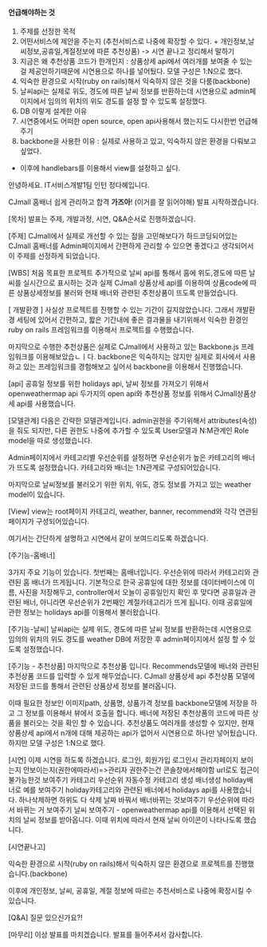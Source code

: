 #### 언급해야하는 것

1. 주제를 선정한 목적
2. 어떤서비스에 제안을 주는지 (추천서비스로 나중에 확장할 수 있다. + 개인정보,날씨정보,공휴일,계절정보에 따른 추천상품) -> 시연 끝나고 정리해서 말하기
3. 지금은 왜 추천상품 코드가 한개인지 : 상품상세 api에서 여러개를 보여줄 수 있는 걸 제공안하기때문에 시연용으로 하나를 넣어뒀다. 모델 구성은 1:N으로 했다.
4. 익숙한 환경으로 시작(ruby on rails)해서 익숙하지 않은 것을 다룸(backbone)
5. 날씨api는 실제로 위도, 경도에 따른 날씨 정보를 반환하는데 시연용으로 admin페이지에서 임의의 위치의 위도 경도를 설정 할 수 있도록 설정했다.
6. DB 이렇게 설계한 이유
7. 시연중에서도 어떠한 open source, open api사용해서 했는지도 다시한번 언급해주기
8. backbone을 사용한 이유 : 실제로 사용하고 있고, 익숙하지 않은 환경을 다뤄보고 싶었다. 
- 이후에 handlebars를 이용해서 view를 설정하고 싶다.


안녕하세요. IT서비스개발1팀 인턴 정다혜입니다.

CJmall 홈배너 쉽게 관리하고 합격 **가즈아**! (이거를 잘 읽어야해)
발표 시작하겠습니다.

[목차]
발표는 주제, 개발과정, 시연, Q&A순서로 진행하겠습니다.

[주제]
CJmall에서 실제로 개선할 수 있는 점을 고민해보다가 하드코딩되어있는 CJmall 홈배너를 Admin페이지에서 간편하게 관리할 수 있으면 좋겠다고 생각되어서 이 주제를 선정하게 되었습니다.

[WBS]
처음 목표한 프로젝트 추가적으로 날씨 api를 통해서 홈에 위도,경도에 따른 날씨를 실시간으로 표시하는 것과 실제 CJmall 상품상세 api를 이용하여 상품code에 따른 상품상세정보를 불러와 현재 배너와 관련된 추천상품이 뜨도록 만들었습니다.

[ 개발환경 ]
사실상 프로젝트를 진행할 수 있는 기간이 길지않았습니다. 그래서 개발환경 세팅에 있어서 간편하고, 짧은 기간내에 좋은 결과물을 내기위해서 익숙한 환경인 ruby on rails 프레임워크를 이용해서 프로젝트를 수행했습니다.

마지막으로 수행한 추천상품은 실제로 CJmall에서 사용하고 있는 Backbone.js 프레임워크를 이용해보았습ㄴㅣ다. backbone은 익숙하지는 않지만 실제로 회사에서 사용하고 있는 프레임워크를 경험해보고 싶어서 backbone을 이용해서 진행했습니다.

[api]
공휴일 정보를 위한 holidays api, 날씨 정보를 가져오기 위해서 openweathermap api 두가지의 open api와 추천상품 정보를 위해서 CJmall상품상세 api를 사용했습니다.

[모델관계]
다음은 간략한 모델관계입니다. admin권한을 주기위해서 attributes(속성)을 줘도 되지만, 다른 권한도 나중에 추가할 수 있도록 User모델과 N:M관계인 Role model을 따로 생성했습니다.

Admin페이지에서 카테고리별 우선순위를 설정하면 우선순위가 높은 카테고리의 배너가 뜨도록 설정했습니다. 카테고리와 배너는 1:N관계로 구성되어있습니다.

마지막으로 날씨정보를 불러오기 위한 위치, 위도, 경도 정보를 가지고 있는 weather model이 있습니다.


[View]
view는 root페이지 카테고리, weather, banner, recommend와 각각 연관된 페이지가 구성되어있습니다.

여기서는 간단하게 설명하고 시연에서 같이 보여드리도록 하겠습니다.


[주기능-홈배너]

3가지 주요 기능이 있습니다. 첫번째는 홈배너입니다.
우선순위에 따라서 카테고리와 관련된 홈 배너가 뜨게됩니다. 기본적으로 한국 공휴일에 대한 정보를 데이터베이스에 이름, 사진을 저장해두고, controller에서 오늘이 공휴일인지 확인 후 맞다면 공휴일과 관련된 배너, 아니라면 우선순위가 2번째인 계절카테고리가 뜨게 됩니다. 이때 공휴일에 관한 정보는 holidays api를 이용해서 불러왔습니다.

[주기능-날씨]
날씨api는 실제 위도, 경도에 따른 날씨 정보를 반환하는데 시연용으로  임의의 위치의 위도 경도를 weather DB에 저장한 후 admin페이지에서 설정 할 수 있도록 설정했습니다.

[주기능 - 추천상품]
마지막으로 추천상품 입니다. Recommends모델에 배너와 관련된 추천상품 코드를 입력할 수 있게 해두었습니다. CJmall 상품상세 api 추천상품 모델에 저장된 코드를 통해서 관련된 상품상세 정보를 불러옵니다. 

이때 필요한 정보인 이미지path, 상품명, 상품가격 정보를 backbone모델에 저장을 하고 그 정보를 이용해서 뷰에서 호출을 합니다. 배너에 저장된 추천상품의 코드에 따른 상품을 불러오는 것을 확인 할 수 있습니다. 추천상품도 여러개를 생성할 수 있지만, 현재 상품상세 api에서 n개에 대해 제공하는 api가 없어서 시연용으로 하나만 넣어뒀습니다. 하지만 모델 구성은 1:N으로 했다.

[시연]
이제 시연을 하도록 하겠습니다.
로그인, 회원가입
로그인시 관리자페이지 보이는지 안보이는지(권한에따라서)=>관리자 권한주는건 콘솔창에서해야함
url로도 접근이 불가능한것 보여주기
카테고리 우선순위 자동수정
카테고리 생성
배너생성
holiday배너로 예를 보여주기 holiday카테고리와 관련된 배너에서 holidays api를 사용했습니다.
하나삭제하면 하위도 다 삭제
날짜 바꿔서 배너바뀌는 것보여주기
우선순위에 따라서 바뀌는 거 보여주기
날씨 보여주기 - openweathermap api를 이용해서 선택된 위치의 날씨 정보를 받아옵니다. 이때 위치에 따라서 현재 날씨 아이콘이 나타나도록 했습니다.

[시연끝나고]

익숙한 환경으로 시작(ruby on rails)해서 익숙하지 않은 환경으로 프로젝트를 진행했습니다.(backbone)

이후에 개인정보, 날씨, 공휴일, 계절 정보에 따르는 추천서비스로 나중에 확장시킬 수 있습니다.

[Q&A]
질문 있으신가요?!

[마무리]
이상 발표를 마치겠습니다. 발표를 들어주셔서 감사합니다.